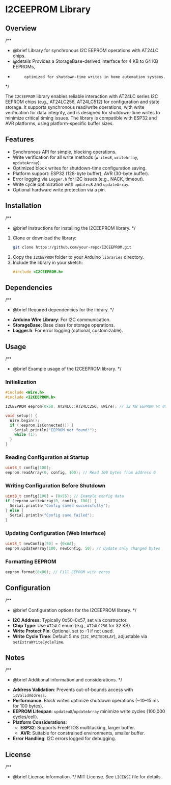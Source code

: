 # I2CEEPROM Library

## Overview
/**
 * @brief Library for synchronous I2C EEPROM operations with AT24LC chips.
 * @details Provides a StorageBase-derived interface for 4 KB to 64 KB EEPROMs,
 *          optimized for shutdown-time writes in home automation systems.
 */

The `I2CEEPROM` library enables reliable interaction with AT24LC series I2C EEPROM chips (e.g., AT24LC256, AT24LC512) for configuration and state storage. It supports synchronous read/write operations, with write verification for data integrity, and is designed for shutdown-time writes to minimize critical timing issues. The library is compatible with ESP32 and AVR platforms, using platform-specific buffer sizes.

## Features
- Synchronous API for simple, blocking operations.
- Write verification for all write methods (`writeu8`, `writeArray`, `updateArray`).
- Optimized block writes for shutdown-time configuration saving.
- Platform support: ESP32 (128-byte buffer), AVR (30-byte buffer).
- Error logging via `Logger.h` for I2C issues (e.g., NACK, timeout).
- Write cycle optimization with `updateu8` and `updateArray`.
- Optional hardware write protection via a pin.

## Installation
/**
 * @brief Instructions for installing the I2CEEPROM library.
 */
1. Clone or download the library:
   ```bash
   git clone https://github.com/your-repo/I2CEEPROM.git
   ```
2. Copy the `I2CEEPROM` folder to your Arduino `libraries` directory.
3. Include the library in your sketch:
   ```cpp
   #include <I2CEEPROM.h>
   ```

## Dependencies
/**
 * @brief Required dependencies for the library.
 */
- **Arduino Wire Library**: For I2C communication.
- **StorageBase**: Base class for storage operations.
- **Logger.h**: For error logging (optional, customizable).

## Usage
/**
 * @brief Example usage of the I2CEEPROM library.
 */

### Initialization
```cpp
#include <Wire.h>
#include <I2CEEPROM.h>

I2CEEPROM eeprom(0x50, AT24LC::AT24LC256, &Wire); // 32 KB EEPROM at 0x50

void setup() {
  Wire.begin();
  if (!eeprom.isConnected()) {
    Serial.println("EEPROM not found!");
    while (1);
  }
}
```

### Reading Configuration at Startup
```cpp
uint8_t config[100];
eeprom.readArray(0, config, 100); // Read 100 bytes from address 0
```

### Writing Configuration Before Shutdown
```cpp
uint8_t config[100] = {0x55}; // Example config data
if (eeprom.writeArray(0, config, 100)) {
  Serial.println("Config saved successfully");
} else {
  Serial.println("Config save failed");
}
```

### Updating Configuration (Web Interface)
```cpp
uint8_t newConfig[50] = {0xAA};
eeprom.updateArray(100, newConfig, 50); // Update only changed bytes
```

### Formatting EEPROM
```cpp
eeprom.format(0x00); // Fill EEPROM with zeros
```

## Configuration
/**
 * @brief Configuration options for the I2CEEPROM library.
 */
- **I2C Address**: Typically 0x50–0x57, set via constructor.
- **Chip Type**: Use `AT24LC` enum (e.g., `AT24LC256` for 32 KB).
- **Write Protect Pin**: Optional, set to -1 if not used.
- **Write Cycle Time**: Default 5 ms (`I2C_WRITEDELAY`), adjustable via `setExtraWriteCycleTime`.

## Notes
/**
 * @brief Additional information and considerations.
 */
- **Address Validation**: Prevents out-of-bounds access with `isValidAddress`.
- **Performance**: Block writes optimize shutdown operations (~10–15 ms for 100 bytes).
- **EEPROM Lifespan**: `updateu8`/`updateArray` minimize write cycles (100,000 cycles/cell).
- **Platform Considerations**:
  - **ESP32**: Supports FreeRTOS multitasking, larger buffer.
  - **AVR**: Suitable for constrained environments, smaller buffer.
- **Error Handling**: I2C errors logged for debugging.

## License
/**
 * @brief License information.
 */
MIT License. See `LICENSE` file for details.
